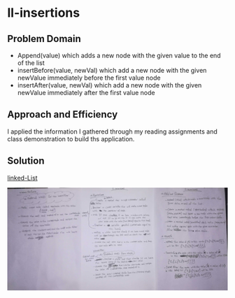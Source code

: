 # ll-insertions

## Problem Domain

- Append(value) which adds a new node with the given value to the end of the list
- insertBefore(value, newVal) which add a new node with the given newValue immediately before the first value node
- insertAfter(value, newVal) which add a new node with the given newValue immediately after the first value node

## Approach and Efficiency

I applied the information I gathered through my reading assignments and class demonstration to build ths application.

## Solution

[linked-List](https://github.com/401-advanced-javascript-MalekHassan/data-structures-and-algorithms/blob/main/Data-Structures/ll-inseration/ll-insertions.js)

![image](../../assets/ll-insertion.jpg)

